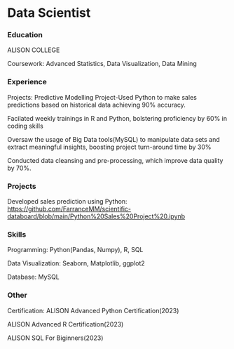 # Data Scientist 

### Education
ALISON COLLEGE

Coursework: Advanced Statistics, Data Visualization, Data Mining

### Experience
Projects: Predictive Modelling Project-Used Python to make sales predictions based on historical data
achieving 90% accuracy.

Facilated weekly trainings in R and Python, bolstering proficiency by 60% in coding skills

Oversaw the usage of Big Data tools(MySQL) to manipulate data sets and extract meaningful insights, boosting
project turn-around time by 30%

Conducted data cleansing and pre-processing, which improve data quality by 70%.

### Projects
Developed sales prediction using Python: https://github.com/FarranceMM/scientific-databoard/blob/main/Python%20Sales%20Project%20.ipynb

### Skills
Programming: Python(Pandas, Numpy), R, SQL

Data Visualization: Seaborn, Matplotlib, ggplot2

Database: MySQL

### Other 
Certification: 
ALISON Advanced Python Certification(2023)

ALISON Advanced R Certification(2023)

ALISON SQL For Biginners(2023)
